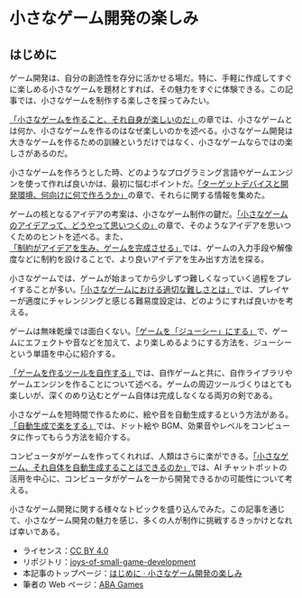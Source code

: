 # 小さなゲーム開発の楽しみ

## はじめに

ゲーム開発は、自分の創造性を存分に活かせる場だ。特に、手軽に作成してすぐに楽しめる小さなゲームを題材とすれば、その魅力をすぐに体験できる。この記事では、小さなゲームを制作する楽しさを探ってみたい。

[「小さなゲームを作ること、それ自身が楽しいのだ」](https://abagames.github.io/joys-of-small-game-development/fun_to_make_small_games.html)の章では、小さなゲームとは何か、小さなゲームを作るのはなぜ楽しいのかを述べる。小さなゲーム開発は大きなゲームを作るための訓練というだけではなく、小さなゲームならではの楽しさがあるのだ。

小さなゲームを作ろうとした時、どのようなプログラミング言語やゲームエンジンを使って作れば良いかは、最初に悩むポイントだ。[「ターゲットデバイスと開発環境、何向けに何で作ろうか」](https://abagames.github.io/joys-of-small-game-development/device_and_environment.html)の章で、それらに関する情報を集めた。

ゲームの核となるアイデアの考案は、小さなゲーム制作の鍵だ。[「小さなゲームのアイデアって、どうやって思いつくの」](https://abagames.github.io/joys-of-small-game-development/ideas/)の章で、そのようなアイデアを思いつくためのヒントを述べる。また、[「制約がアイデアを生み、ゲームを完成させる」](https://abagames.github.io/joys-of-small-game-development/restrictions/)では、ゲームの入力手段や解像度などに制約を設けることで、より良いアイデアを生み出す方法を探る。

小さなゲームでは、ゲームが始まってから少しずつ難しくなっていく過程をプレイすることが多い。[「小さなゲームにおける適切な難しさとは」](https://abagames.github.io/joys-of-small-game-development/difficulty/)では、プレイヤーが適度にチャレンジングと感じる難易度設定は、どのようにすれば良いかを考える。

ゲームは無味乾燥では面白くない。[「ゲームを「ジューシー」にする」](https://abagames.github.io/joys-of-small-game-development/make_game_juicy.html)で、ゲームにエフェクトや音などを加えて、より楽しめるようにする方法を、ジューシーという単語を中心に紹介する。

[「ゲームを作るツールを自作する」](https://abagames.github.io/joys-of-small-game-development/tools/)では、自作ゲームと共に、自作ライブラリやゲームエンジンを作ることについて述べる。ゲームの周辺ツールづくりはとても楽しいが、深くのめり込むとゲーム自体は完成しなくなる両刃の剣である。

小さなゲームを短時間で作るために、絵や音を自動生成するという方法がある。[「自動生成で楽をする」](https://abagames.github.io/joys-of-small-game-development/procedural/)では、ドット絵や BGM、効果音やレベルをコンピュータに作ってもらう方法を紹介する。

コンピュータがゲームを作ってくれれば、人類はさらに楽ができる。[「小さなゲーム、それ自体を自動生成することはできるのか」](https://abagames.github.io/joys-of-small-game-development/generation/)では、AI チャットボットの活用を中心に、コンピュータがゲームを一から開発できるかの可能性について考える。

小さなゲーム開発に関する様々なトピックを盛り込んでみた。この記事を通じて、小さなゲーム開発の魅力を感じ、多くの人が制作に挑戦するきっかけとなれば幸いである。

- ライセンス：[CC BY 4.0](https://creativecommons.org/licenses/by/4.0/deed.ja)
- リポジトリ：[joys-of-small-game-development](https://github.com/abagames/joys-of-small-game-development)
- 本記事のトップページ：[はじめに · 小さなゲーム開発の楽しみ](https://abagames.github.io/joys-of-small-game-development/)
- 筆者の Web ページ：[ABA Games](http://www.asahi-net.or.jp/~cs8k-cyu/)
